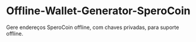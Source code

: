 # Offline-Wallet-Generator-SperoCoin
Gere endereços SperoCoin offline, com chaves privadas, para suporte offline.

